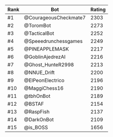 Rank|Bot|Rating
---|---|---
#1|@CourageousCheckmate7|2303
#2|@ToromBot|2273
#3|@TacticalBot|2252
#4|@Speeedrunchessgames|2249
#5|@PINEAPPLEMASK|2217
#6|@GoblinAjedrezAI|2216
#7|@Ghost_HunteR2998|2213
#8|@NNUE_Drift|2200
#9|@ElPeonElectrico|2196
#10|@MaggiChess16|2190
#11|@tbhOnBot|2189
#12|@BSTAF|2154
#13|@RaspFish|2137
#14|@DarkOnBot|2109
#15|@is_BOSS|1656
